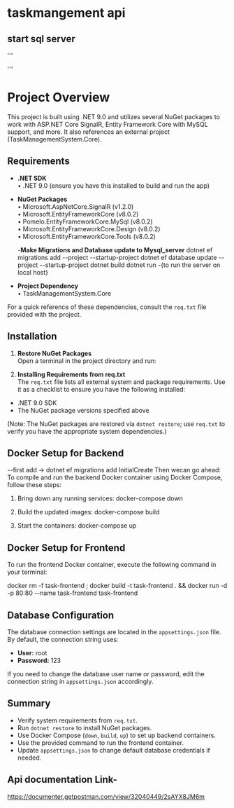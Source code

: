 # taskmangement api

## start sql server
'''

'''
# Project Overview

This project is built using .NET 9.0 and utilizes several NuGet packages to work with ASP.NET Core SignalR, Entity Framework Core with MySQL support, and more. It also references an external project (TaskManagementSystem.Core).

## Requirements

- **.NET SDK**  
  • .NET 9.0 (ensure you have this installed to build and run the app)

- **NuGet Packages**  
  • Microsoft.AspNetCore.SignalR (v1.2.0)  
  • Microsoft.EntityFrameworkCore (v8.0.2)  
  • Pomelo.EntityFrameworkCore.MySql (v8.0.2)  
  • Microsoft.EntityFrameworkCore.Design (v8.0.2)  
  • Microsoft.EntityFrameworkCore.Tools (v8.0.2)

  -**Make Migrations and Database update to Mysql_server**
  dotnet ef migrations add <MigrationName> --project <YourDataProject> --startup-project <YourStartupProject>
  dotnet ef database update --project <YourDataProject> --startup-project <YourStartupProject>
  dotnet build
  dotnet run -{to run the server on local host}

   

- **Project Dependency**  
  • TaskManagementSystem.Core 

For a quick reference of these dependencies, consult the `req.txt` file provided with the project.

## Installation

1. **Restore NuGet Packages**  
   Open a terminal in the project directory and run:


2. **Installing Requirements from req.txt**  
The `req.txt` file lists all external system and package requirements. Use it as a checklist to ensure you have the following installed:
- .NET 9.0 SDK
- The NuGet package versions specified above  

(Note: The NuGet packages are restored via `dotnet restore`; use `req.txt` to verify you have the appropriate system dependencies.)

## Docker Setup for Backend
--first add -> dotnet ef migrations add InitialCreate
Then wecan go ahead:
To compile and run the backend Docker container using Docker Compose, follow these steps:

1. Bring down any running services: docker-compose down

2. Build the updated images: docker-compose build

3. Start the containers: docker-compose up


## Docker Setup for Frontend

To run the frontend Docker container, execute the following command in your terminal:

docker rm -f task-frontend ; docker build -t task-frontend . && docker run -d -p 80:80 --name task-frontend task-frontend


## Database Configuration

The database connection settings are located in the `appsettings.json` file. By default, the connection string uses:

- **User:** root  
- **Password:** 123

If you need to change the database user name or password, edit the connection string in `appsettings.json` accordingly.

## Summary

- Verify system requirements from `req.txt`.  
- Run `dotnet restore` to install NuGet packages.  
- Use Docker Compose (`down`, `build`, `up`) to set up backend containers.  
- Use the provided command to run the frontend container.  
- Update `appsettings.json` to change default database credentials if needed.
## Api documentation Link-
https://documenter.getpostman.com/view/32040449/2sAYX8JM6m
